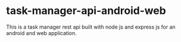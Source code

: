 # task-manager-api-android-web
This is a task manager rest api built with node js and express js for an android and web application. 
